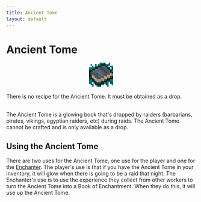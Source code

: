 ```yaml
---
title: Ancient Tome
layout: default
---
```

# Ancient Tome 

<div class="infobox box text-center">
    <p style="text-align:center;"><img src="../../assets/images/icons/minecolonies/ancient_tome.png" alt="Ancient Tome"></p>
    There is no recipe for the Ancient Tome. It must be obtained as a drop.
</div>
<br>

The Ancient Tome is a glowing book that's dropped by raiders (barbarians, pirates, vikings, egyptian raiders, etc) during raids. The Ancient Tome cannot be crafted and is only available as a drop. 
<br>

## Using the Ancient Tome

There are two uses for the Ancient Tome, one use for the player and one for the [Enchanter](../../source/workers/enchanter). The player's use is that if you have the Ancient Tome in your inventory, it will glow when there is going to be a raid that night. The Enchanter's use is to use the experience they collect from other workers to turn the Ancient Tome into a Book of Enchantment. When they do this, it will use up the Ancient Tome.
